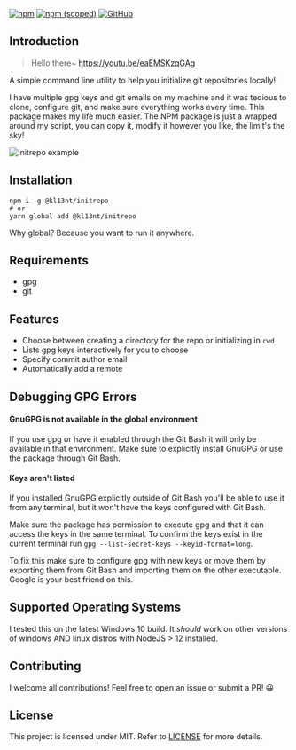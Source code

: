 [![npm](https://img.shields.io/npm/dt/@kl13nt/initrepo?style=plastic)](https://www.npmjs.com/package/@kl13nt/initrepo)
[![npm (scoped)](https://img.shields.io/npm/v/@kl13nt/initrepo)](https://www.npmjs.com/package/@kl13nt/initrepo)
[![GitHub](https://img.shields.io/github/license/kl13nt/initrepo)](https://github.com/KL13NT/initrepo/blob/master/LICENSE)

## Introduction

> Hello there~ https://youtu.be/eaEMSKzqGAg

A simple command line utility to help you initialize git repositories locally!

I have multiple gpg keys and git emails on my machine and it was tedious to clone,
configure git, and make sure everything works every time. This package makes my
life much easier. The NPM package is just a wrapped around my script, you can
copy it, modify it however you like, the limit's the sky!

![initrepo example](https://user-images.githubusercontent.com/20807178/180826131-72ed9760-a452-411e-ab8a-e3d101937ec6.PNG)

## Installation

```
npm i -g @kl13nt/initrepo
# or
yarn global add @kl13nt/initrepo
```

Why global? Because you want to run it anywhere.

## Requirements

- gpg
- git

## Features

- Choose between creating a directory for the repo or initializing in `cwd`
- Lists gpg keys interactively for you to choose
- Specify commit author email
- Automatically add a remote

## Debugging GPG Errors

#### GnuGPG is not available in the global environment

If you use gpg or have it enabled through the Git Bash it will only be available
in that environment. Make sure to explicitly install GnuGPG or use the package
through Git Bash.

#### Keys aren't listed

If you installed GnuGPG explicitly outside of Git Bash you'll be able
to use it from any terminal, but it won't have the keys configured with Git
Bash.

Make sure the package has permission to execute gpg and that it can access the keys
in the same terminal. To confirm the keys exist in the current terminal run `gpg --list-secret-keys --keyid-format=long`.

To fix this make sure to configure gpg with new keys or move them by exporting
them from Git Bash and importing them on the other executable. Google is your
best friend on this.

## Supported Operating Systems

I tested this on the latest Windows 10 build. It _should_ work on other versions
of windows AND linux distros with NodeJS > 12 installed.

## Contributing

I welcome all contributions! Feel free to open an issue or submit a PR! 😀

## License

This project is licensed under MIT. Refer to [LICENSE](LICENSE) for more
details.
